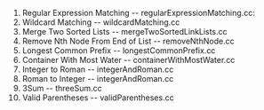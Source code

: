 1. Regular Expression Matching      -- regularExpressionMatching.cc:
2. Wildcard Matching                -- wildcardMatching.cc
3. Merge Two Sorted Lists           -- mergeTwoSortedLinkLists.cc
4. Remove Nth Node From End of List -- removeNthNode.cc
5. Longest Common Prefix            -- longestCommonPrefix.cc
6. Container With Most Water        -- containerWithMostWater.cc
7. Integer to Roman                 -- integerAndRoman.cc
8. Roman to Integer                 -- integerAndRoman.cc
9. 3Sum                             -- threeSum.cc
10. Valid Parentheses               -- validParentheses.cc
